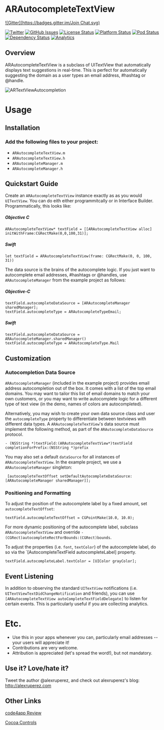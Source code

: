 
# ARAutocompleteTextView
[![Gitter](https://badges.gitter.im/Join Chat.svg)](https://gitter.im/alexruperez/ARAutocompleteTextView?utm_source=badge&utm_medium=badge&utm_campaign=pr-badge&utm_content=badge)

[![Twitter](http://img.shields.io/badge/contact-@alexruperez-blue.svg?style=flat)](http://twitter.com/alexruperez)
[![GitHub Issues](http://img.shields.io/github/issues/alexruperez/ARAutocompleteTextView.svg?style=flat)](http://github.com/alexruperez/ARAutocompleteTextView/issues)
[![License Status](http://img.shields.io/cocoapods/l/ARAutocompleteTextView.svg?style=flat)](http://opensource.org/licenses/MIT)
[![Platform Status](http://img.shields.io/cocoapods/p/ARAutocompleteTextView.svg?style=flat)](https://developer.apple.com)
[![Pod Status](http://img.shields.io/cocoapods/v/ARAutocompleteTextView.svg?style=flat)](https://github.com/CocoaPods/Specs/blob/master/Specs/ARAutocompleteTextView/0.0.1/ARAutocompleteTextView.podspec.json)
[![Dependency Status](http://www.versioneye.com/objective-c/arautocompletetextview/0.0.1/badge.svg?style=flat)](http://www.versioneye.com/objective-c/arautocompletetextview/0.0.1)
[![Analytics](https://ga-beacon.appspot.com/UA-55329295-1/ARAutocompleteTextView/readme?pixel)](https://github.com/igrigorik/ga-beacon)



## Overview

ARAutocompleteTextView is a subclass of UITextView that automatically displays text suggestions in real-time.  This is perfect for automatically suggesting the domain as a user types an email address, #hashtag or @handle.

<img src="https://raw.github.com/alexruperez/ARAutocompleteTextView/master/ARTextViewAutocompletion.png" alt="ARTextViewAutocompletion" title="ARAutocompleteTextView" style="display:block; margin: 10px auto 30px auto; align:center">

# Usage

## Installation

### Add the following files to your project:
* `ARAutocompleteTextView.m`
* `ARAutocompleteTextView.h`
* `ARAutocompleteManager.m`
* `ARAutocompleteManager.h`

## Quickstart Guide

Create an `ARAutocompleteTextView` instance exactly as as you would `UITextView`.  You can do eith either programmitcally or in Interface Builder.  Programmatically, this looks like:

##### Objective C

    ARAutocompleteTextView* textField = [[ARAutocompleteTextView alloc] initWithFrame:CGRectMake(0,0,100,31)];
    
##### Swift
    
    let textField = ARAutocompleteTextView(frame: CGRectMake(0, 0, 100, 31))

    

The data source is the brains of the autocomplete logic.  If you just want to autocomplete email addresses, #hashtags or @handles, use `ARAutocompleteManager` from the example project as follows:

##### Objective-C
    textField.autocompleteDataSource = [ARAutocompleteManager sharedManager];
    textField.autocompleteType = ARAutocompleteTypeEmail;
    
##### Swift
    textField.autocompleteDataSource = ARAutocompleteManager.sharedManager()
    textField.autocompleteType = ARAutocompleteType.Mail


## Customization

### Autocompletion Data Source

`ARAutocompleteManager` (included in the example project) provides email address autocompletion out of the box.  It comes with a list of the top email domains.  You may want to tailor this list of email domains to match your own customers, or you may want to write autocomplete logic for a different type of text view (in the demo, names of colors are autocompleted).

Alternatively, you may wish to create your own data source class and user the `autocompleteType` property to differentiate between textviews with different data types.  A `ARAutocompleteTextView`'s data source must implement the following method, as part of the `ARAutocompleteDataSource` protocol.

    - (NSString *)textField:(ARAutocompleteTextView*)textField completionForPrefix:(NSString *)prefix

You may also set a default `dataSource` for all instances of `ARAutocompleteTextView`.  In the example project, we use a `ARAutocompleteManager` singleton:

     [autocompleteTextOffset setDefaultAutocompleteDataSource:[ARAutocompleteManager sharedManager]];

### Positioning and Formatting

To adjust the position of the autocomplete label by a fixed amount, set `autocompleteTextOffset`:

    textField.autocompleteTextOffset = CGPointMake(10.0, 10.0);

For more dynamic positioning of the autocomplete label, subclass `ARAutocompleteTextView` and override `- (CGRect)autocompleteRectForBounds:(CGRect)bounds`.

To adjust the properties (i.e. `font`, `textColor`) of the autocomplete label, do so via the `[AutocompleteTextField autocompleteLabel] property.

    textField.autocompleteLabel.textColor = [UIColor grayColor];

## Event Listening

In addition to observing the standard `UITextView` notifications (i.e. `UITextViewTextDidChangeNotification` and friends), you can use `[ARAutocompleteTextView autoCompleteTextFieldDelegate]` to listen for certain events.  This is particularly useful if you are collecting analytics.

# Etc.

* Use this in your apps whenever you can, particularly email addresses -- your users will appreciate it!
* Contributions are very welcome.
* Attribution is appreciated (let's spread the word!), but not mandatory.

## Use it? Love/hate it?

Tweet the author @alexruperez, and check out alexruperez's blog: http://alexruperez.com

## Other Links

[code4app Review](http://code4app.net/ios/ARAutocompleteTextView/528d8d86cb7e8464178b4e35)

[Cocoa Controls](http://cocoacontrols.com/controls/arautocompletetextview)

